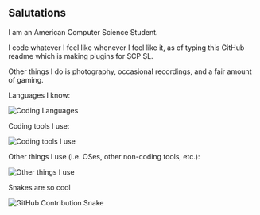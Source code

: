 ## Salutations

I am an American Computer Science Student.

I code whatever I feel like whenever I feel like it, as of typing this GitHub readme which is making plugins for SCP SL.

Other things I do is photography, occasional recordings, and a fair amount of gaming.

Languages I know:

![Coding Languages](https://skills-icons.vercel.app/api/icons?i=c,cpp,csharp,java,js,python,r)

Coding tools I use:

![Coding tools I use](https://skills-icons.vercel.app/api/icons?i=androidstudio,clion,eclipse,github,intellij,notepadpp,pycharm,rider,unity,vim,visualstudio,vscode,webstorm)

Other things I use (i.e. OSes, other non-coding tools, etc.):

![Other things I use](https://skills-icons.vercel.app/api/icons?i=apple,arch,discord,gimp,lightroom,linux,ps,premierepro,raspberrypi,steam,windows)

Snakes are so cool

<picture>
  <source media="(prefers-color-scheme: dark)" srcset="https://github.com/SnivyFilms/SnivyFilms/blob/output/snake-dark.svg">
  <source media="(prefers-color-scheme: dark) and (prefers-contrast: more)" srcset="https://github.com/SnivyFilms/SnivyFilms/blob/output/snake-dark-high-contrast.svg">
  <img src="https://github.com/SnivyFilms/SnivyFilms/blob/output/snake.svg" alt="GitHub Contribution Snake">
</picture>
